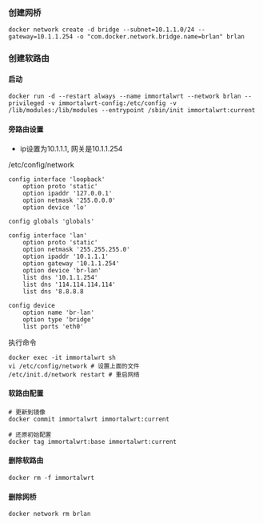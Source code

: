 ### 创建网桥

```shell
docker network create -d bridge --subnet=10.1.1.0/24 --gateway=10.1.1.254 -o "com.docker.network.bridge.name=brlan" brlan
```

### 创建软路由

#### 启动
```shell
docker run -d --restart always --name immortalwrt --network brlan --privileged -v immortalwrt-config:/etc/config -v /lib/modules:/lib/modules --entrypoint /sbin/init immortalwrt:current
```

#### 旁路由设置

* ip设置为10.1.1.1, 网关是10.1.1.254

/etc/config/network
```
config interface 'loopback'
	option proto 'static'
	option ipaddr '127.0.0.1'
	option netmask '255.0.0.0'
	option device 'lo'

config globals 'globals'

config interface 'lan'
	option proto 'static'
	option netmask '255.255.255.0'
	option ipaddr '10.1.1.1'
	option gateway '10.1.1.254'
	option device 'br-lan'
	list dns '10.1.1.254'
	list dns '114.114.114.114'
	list dns '8.8.8.8

config device
	option name 'br-lan'
	option type 'bridge'
	list ports 'eth0'
```

执行命令
```shell
docker exec -it immortalwrt sh
vi /etc/config/network # 设置上面的文件
/etc/init.d/network restart # 重启网络
```

#### 软路由配置
```shell
# 更新到镜像
docker commit immortalwrt immortalwrt:current

# 还原初始配置
docker tag immortalwrt:base immortalwrt:current
```

#### 删除软路由
```shell
docker rm -f immortalwrt
```

#### 删除网桥
```shell
docker network rm brlan
```